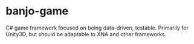 banjo-game
==========

C# game framework focused on being data-driven, testable. Primarily for Unity3D, but should be adaptable to XNA and other frameworks.
